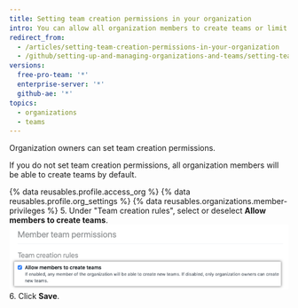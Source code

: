 ```yaml
---
title: Setting team creation permissions in your organization
intro: You can allow all organization members to create teams or limit team creation to organization owners.
redirect_from:
  - /articles/setting-team-creation-permissions-in-your-organization
  - /github/setting-up-and-managing-organizations-and-teams/setting-team-creation-permissions-in-your-organization
versions:
  free-pro-team: '*'
  enterprise-server: '*'
  github-ae: '*'
topics:
  - organizations
  - teams
---
```


Organization owners can set team creation permissions.

If you do not set team creation permissions, all organization members will be able to create teams by default.

{% data reusables.profile.access_org %}
{% data reusables.profile.org_settings %}
{% data reusables.organizations.member-privileges %}
5. Under "Team creation rules", select or deselect **Allow members to create teams**.
![Checkbox to allow members to create teams](/assets/images/help/organizations/allow-members-to-create-teams.png)
6. Click **Save**.
